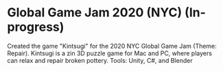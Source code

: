 # Global Game Jam 2020 (NYC) (In-progress)
 
Created the game "Kintsugi" for the 2020 NYC Global Game Jam (Theme: Repair). Kintsugi is a zin 3D puzzle game for Mac and PC, where players can relax and repair broken pottery. Tools: Unity, C#, and Blender
